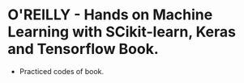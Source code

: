 # O'REILLY - Hands on Machine Learning with SCikit-learn, Keras and Tensorflow Book.
- Practiced codes of book.
